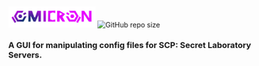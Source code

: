 <img width="35%" height="35%" src="https://github.com/k0vac/omicron/blob/master/omicrontype.png"></img>
![GitHub repo size](https://img.shields.io/github/repo-size/k0vac/omicron?style=flat-square)
<h3><b>A GUI for manipulating config files for SCP: Secret Laboratory Servers.</b></h3>

